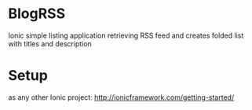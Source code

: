 # BlogRSS
Ionic simple listing application
retrieving RSS feed and creates folded list with titles and description

# Setup
as any other Ionic project: http://ionicframework.com/getting-started/
